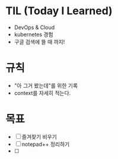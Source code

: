 # TIL (Today I Learned)
- DevOps & Cloud
- kubernetes 경험
- 구글 검색에 뜰 때 까지!
# 규칙
- "아 그거 봤는데"를 위한 기록
- context를 자세히 적는다.
# 목표
- [ ] 즐겨찾기 비우기
- [ ] notepad++ 정리하기
- [ ] 
